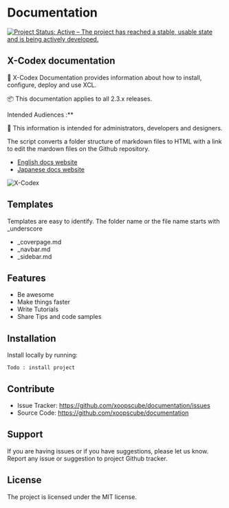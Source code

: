 # Documentation

[![Project Status: Active – The project has reached a stable, usable state and is being actively developed.](https://www.repostatus.org/badges/2.0.0/active.svg)](https://www.repostatus.org/#active)

## X-Codex documentation

📘 X-Codex Documentation provides information about how to install, configure, deploy and use XCL.

📦 This documentation applies to all 2.3.x releases.

Intended Audiences :**

👥 This information is intended for administrators, developers and designers.

The script converts a folder structure of markdown files to HTML with a link to edit the mardown files on the Github repository.

+ [English docs website](https://xoopscube.github.io/documentation/ 'X-Codex English')
+ [Japanese docs website](https://xoopscube.github.io/documentation/#/ja/ 'X-Codex Japanese')


![X-Codex](https://github.com/xoopscube/documentation/blob/master/_media/xcl-codemo-screenshot.png "XCL Documentation")


Templates
----
Templates are easy to identify. The folder name or the file name starts with _underscore

+ _coverpage.md
+ _navbar.md
+ _sidebar.md

Features
----

- Be awesome
- Make things faster
- Write Tutorials
- Share Tips and code samples

Installation
----

Install locally by running:

    Todo : install project

Contribute
----

- Issue Tracker: https://github.com/xoopscube/documentation/issues
- Source Code: https://github.com/xoopscube/documentation

Support
-------

If you are having issues or if you have suggestions, please let us know.
Report any issue or suggestion to project Github tracker.

License
----

The project is licensed under the MIT license.


